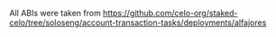 All ABIs were taken from https://github.com/celo-org/staked-celo/tree/soloseng/account-transaction-tasks/deployments/alfajores
